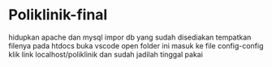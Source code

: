 ﻿# Poliklinik-final
hidupkan apache dan mysql
impor db yang sudah disediakan 
tempatkan filenya pada htdocs
buka vscode open folder ini
masuk ke file config-config 
klik link localhost/poliklinik
dan sudah jadilah
tinggal pakai
